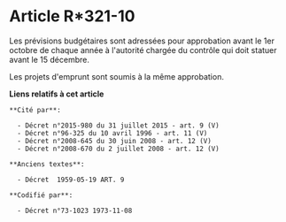 # Article R*321-10

Les prévisions budgétaires sont adressées pour approbation avant le 1er octobre de chaque année à l'autorité chargée du
contrôle qui doit statuer avant le 15 décembre.

Les projets d'emprunt sont soumis à la même approbation.

**Liens relatifs à cet article**

	**Cité par**:

	  - Décret n°2015-980 du 31 juillet 2015 - art. 9 (V)
	  - Décret n°96-325 du 10 avril 1996 - art. 11 (V)
	  - Décret n°2008-645 du 30 juin 2008 - art. 12 (V)
	  - Décret n°2008-670 du 2 juillet 2008 - art. 12 (V)

	**Anciens textes**:

	  - Décret  1959-05-19 ART. 9

	**Codifié par**:

	  - Décret n°73-1023 1973-11-08

